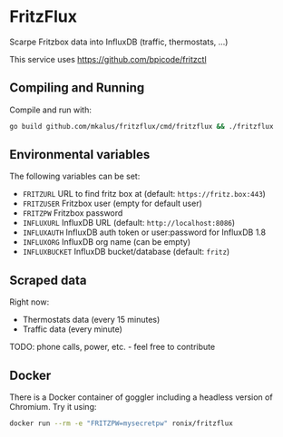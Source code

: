 # FritzFlux

Scarpe Fritzbox data into InfluxDB (traffic, thermostats, &hellip;)

This service uses https://github.com/bpicode/fritzctl

## Compiling and Running

Compile and run with:

```bash
go build github.com/mkalus/fritzflux/cmd/fritzflux && ./fritzflux
```

## Environmental variables

The following variables can be set:

* `FRITZURL` URL to find fritz box at (default: `https://fritz.box:443`)
* `FRITZUSER` Fritzbox user (empty for default user)
* `FRITZPW` Fritzbox password
* `INFLUXURL` InfluxDB URL (default: `http://localhost:8086`)
* `INFLUXAUTH` InfluxDB auth token or user:password for InfluxDB 1.8
* `INFLUXORG` InfluxDB org name (can be empty)
* `INFLUXBUCKET` InfluxDB bucket/database (default: `fritz`)

## Scraped data

Right now:

* Thermostats data (every 15 minutes)
* Traffic data (every minute)

TODO: phone calls, power, etc. - feel free to contribute

## Docker

There is a Docker container of goggler including a headless version of Chromium. Try it using:

```bash
docker run --rm -e "FRITZPW=mysecretpw" ronix/fritzflux
```
